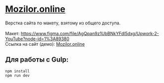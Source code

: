 [<h1>Mozilor.online</h1>](http://www.mozilor.online/)

Верстка сайта по макету, взятому из общего доступа.   <br><br>
Макет: https://www.figma.com/file/AgQpan9z1UbBNkYFdl5dxg/Upwork-2-YouTube?node-id=1%3A89380  <br>
Ссылка на сайт (демо): [Mozilor.online](http://www.mozilor.online/)

<h2>Для работы с Gulp:</h2>

    npm install
    npm run dev
